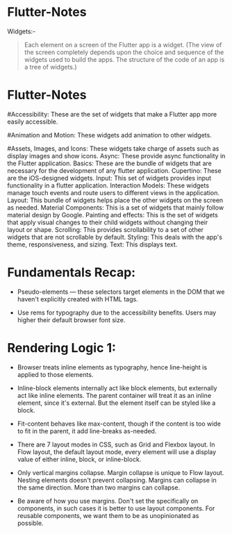 # Flutter-Notes

Widgets:-
 > Each element on a screen of the Flutter app is a widget. 
(The view of the screen completely depends upon the choice and sequence of the widgets used to build the apps. The structure of the code of an app is a tree of widgets.)

# Flutter-Notes
#Accessibility: These are the set of widgets that make a Flutter app more easily accessible.

#Animation and Motion: These widgets add animation to other widgets.

#Assets, Images, and Icons: These widgets take charge of assets such as display images and show icons.
Async: These provide async functionality in the Flutter application.
Basics: These are the bundle of widgets that are necessary for the development of any flutter application.
Cupertino: These are the iOS-designed widgets.
Input: This set of widgets provides input functionality in a flutter application.
Interaction Models: These widgets manage touch events and route users to different views in the application.
Layout: This bundle of widgets helps place the other widgets on the screen as needed.
Material Components: This is a set of widgets that mainly follow material design by Google.
Painting and effects: This is the set of widgets that apply visual changes to their child widgets without changing their layout or shape.
Scrolling: This provides scrollability to a set of other widgets that are not scrollable by default.
Styling: This deals with the app's theme, responsiveness, and sizing.
Text: This displays text.


# Fundamentals Recap:

- Pseudo-elements — these selectors target elements in the DOM that we haven't explicitly created with HTML tags.

- Use rems for typography due to the accessibility benefits. Users may higher their default browser font size.


# Rendering Logic 1:

- Browser treats inline elements as typography, hence line-height is applied to those elements.

- Inline-block elements internally act like block elements, but externally act like inline elements. The parent container will treat it as an inline element, since it's external. But the element itself can be styled like a block.

- Fit-content behaves like max-content, though if the content is too wide to fit in the parent, it add line-breaks as-needed.

- There are 7 layout modes in CSS, such as Grid and Flexbox layout. In Flow layout, the default layout mode, every element will use a display value of either inline, block, or inline-block. 

- Only vertical margins collapse. Margin collapse is unique to Flow layout. Nesting elements doesn't prevent collapsing. Margins can collapse in the same direction. More than two margins can collapse.

- Be aware of how you use margins. Don't set the specifically on components, in such cases it is better to use layout components. For reusable components, we want them to be as unopinionated as possible.
